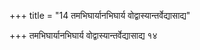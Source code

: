 +++
title = "14 तमभिघार्यानभिघार्य वोद्वास्यान्तर्वेद्यासाद्य"

+++
तमभिघार्यानभिघार्य वोद्वास्यान्तर्वेद्यासाद्य १४